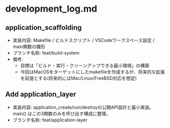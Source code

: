 # development_log.md

## application_scaffolding

- 実装内容: Makefile / ビルドスクリプト / VSCodeワークスペース設定 / main関数の雛形
- ブランチ名称: feat/build-system
- 備考:
  - 目標は「ビルド・実行・クリーンアップできる最小環境」の構築
  - 今回はMacOSをターゲットにしたmakefileを作成するが、将来的な拡張を前提とする(将来的にはMac/Linux/FreeBSD対応を想定)

## Add application_layer

- 実装内容: application_create/run/destroyの公開API設計と最小実装。main() はこの3関数のみを呼び出す構成に整理。
- ブランチ名称: feat/application-layer
